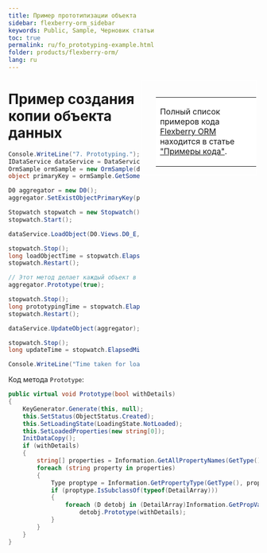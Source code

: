 ```yaml
---
title: Пример прототипизации объекта
sidebar: flexberry-orm_sidebar
keywords: Public, Sample, Черновик статьи
toc: true
permalink: ru/fo_prototyping-example.html
folder: products/flexberry-orm/
lang: ru
---
```


<div style="margin:5px; padding-left:28px; float:right; width:40%; outline:1px solid white;"> <br> <table border="0" width="100%" bgcolor="#6495ED"> <tbody><tr><td bgcolor="#FFFFFF"> 

Полный список примеров кода [Flexberry ORM](flexberry-o-r-m.html) находится в статье ["Примеры кода"](code-samples.html).

</td>
</tr></tbody></table></a>
</div>

# Пример создания копии объекта данных

```cs
Console.WriteLine("7. Prototyping.");
IDataService dataService = DataServiceProvider.DataService;
OrmSample ormSample = new OrmSample(dataService);
object primaryKey = ormSample.GetSomeObjectPrimaryKey(typeof(D0));

D0 aggregator = new D0();
aggregator.SetExistObjectPrimaryKey(primaryKey);

Stopwatch stopwatch = new Stopwatch();
stopwatch.Start();

dataService.LoadObject(D0.Views.D0_E, aggregator);

stopwatch.Stop();
long loadObjectTime = stopwatch.ElapsedMilliseconds;
stopwatch.Restart();

// Этот метод делает каждый объект в иерархии новым (листинг приведен ниже).
aggregator.Prototype(true);

stopwatch.Stop();
long prototypingTime = stopwatch.ElapsedMilliseconds;
stopwatch.Restart();

dataService.UpdateObject(aggregator);

stopwatch.Stop();
long updateTime = stopwatch.ElapsedMilliseconds;

Console.WriteLine("Time taken for loading: {1} ms{0}prototyping: {2} ms{0}persistence: {3} ms.", Environment.NewLine, loadObjectTime, prototypingTime, updateTime);
```
Код метода `Prototype`:
```cs
public virtual void Prototype(bool withDetails)
{
    KeyGenerator.Generate(this, null);
    this.SetStatus(ObjectStatus.Created);
    this.SetLoadingState(LoadingState.NotLoaded);
    this.SetLoadedProperties(new string[0]);
    InitDataCopy();
    if (withDetails)
    {
        string[] properties = Information.GetAllPropertyNames(GetType());
        foreach (string property in properties)
        {
            Type proptype = Information.GetPropertyType(GetType(), property);
            if (proptype.IsSubclassOf(typeof(DetailArray)))
            {
                foreach (D detobj in (DetailArray)Information.GetPropValueByName(this, property))
                    detobj.Prototype(withDetails);
            }
        }
    }
}
```

